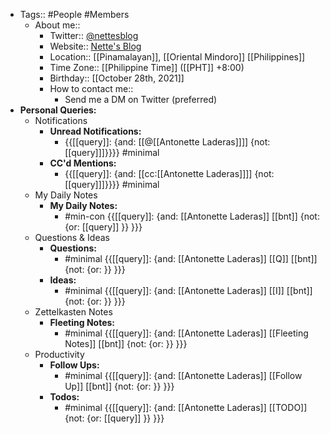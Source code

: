 - Tags:: #People #Members
    - About me::
        - Twitter:: [@nettesblog](https://twitter.com/nettesblog)
        - Website:: [Nette's Blog](https://antonetteladeras.substack.com/)
        - Location:: [[Pinamalayan]], [[Oriental Mindoro]] [[Philippines]]
        - Time Zone:: [[Philippine Time]] ([[PHT]] +8:00)
        - Birthday:: [[October 28th, 2021]] 
        - How to contact me:: 
            - Send me a DM on Twitter (preferred)
- **Personal Queries:**
    - Notifications
        - **Unread Notifications:**
            - {{[[query]]: {and: [[@[[Antonette Laderas]]]] {not: [[query]]]}}}} #minimal
        - **CC'd Mentions:**
            - {{[[query]]: {and: [[cc:[[Antonette Laderas]]]] {not: [[query]]]}}}} #minimal
    - My Daily Notes
        - **My Daily Notes:**
            - #min-con {{[[query]]: {and: [[Antonette Laderas]] [[bnt]] {not: {or: [[query]] }}  }}}
    - Questions & Ideas
        - **Questions:**
            - #minimal {{[[query]]: {and: [[Antonette Laderas]] [[Q]] [[bnt]] {not: {or: }}  }}}
        - **Ideas:**
            - #minimal {{[[query]]: {and: [[Antonette Laderas]] [[I]] [[bnt]] {not: {or: }}  }}}
    - Zettelkasten Notes
        - **Fleeting Notes:**
            - #minimal {{[[query]]: {and: [[Antonette Laderas]] [[Fleeting Notes]] [[bnt]] {not: {or: }}  }}}
    - Productivity
        - **Follow Ups:**
            - #minimal {{[[query]]: {and: [[Antonette Laderas]] [[Follow Up]] [[bnt]] {not: {or: }}  }}}
        - **Todos:**
            - #minimal {{[[query]]: {and: [[Antonette Laderas]] [[TODO]] {not: {or: [[query]] }}  }}}
